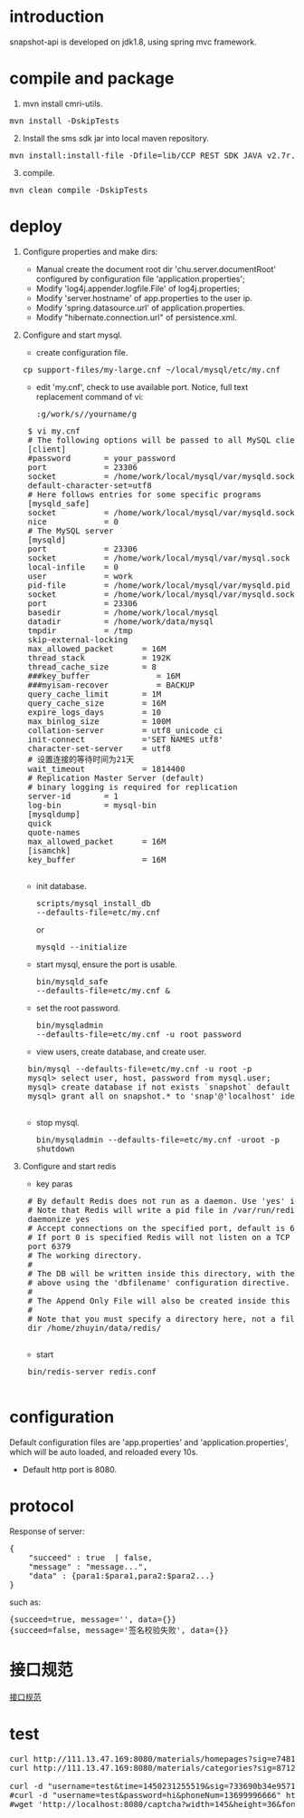 # introduction
snapshot-api is developed on jdk1.8, using spring mvc framework.

# compile and package

1. mvn install cmri-utils.
<pre>mvn install -DskipTests</pre>
2. Install the sms sdk jar into local maven repository.
<pre>mvn install:install-file -Dfile=lib/CCP_REST_SDK_JAVA_v2.7r.jar -DgroupId=com-cloopen-rest -DartifactId=rest-sdk -Dversion=1.0.0 -Dpackaging=jar -DgeneratePom=true </pre>
3. compile.
<pre>mvn clean compile -DskipTests</pre>

# deploy

1. Configure properties and make dirs:
    * Manual create the document root dir 'chu.server.documentRoot' configured by configuration file 'application.properties';
    * Modify 'log4j.appender.logfile.File' of log4j.properties;
    * Modify 'server.hostname' of app.properties to the user ip.
    * Modify 'spring.datasource.url' of application.properties.
    * Modify "hibernate.connection.url" of persistence.xml.
1. Configure and start mysql.
    * create configuration file.
    <pre>cp support-files/my-large.cnf ~/local/mysql/etc/my.cnf</pre>
    * edit 'my.cnf', check to use available port. Notice, full text replacement command of vi:<pre>:g/work/s//yourname/g</pre>
        
    <pre>
    $ vi my.cnf         
    # The following options will be passed to all MySQL clients
    [client]
    #password       = your_password
    port            = 23306
    socket          = /home/work/local/mysql/var/mysqld.sock   
    default-character-set=utf8
    # Here follows entries for some specific programs
    [mysqld_safe]
    socket          = /home/work/local/mysql/var/mysqld.sock
    nice            = 0       
    # The MySQL server
    [mysqld]
    port            = 23306
    socket          = /home/work/local/mysql/var/mysql.sock
    local-infile    = 0
    user            = work
    pid-file        = /home/work/local/mysql/var/mysqld.pid
    socket          = /home/work/local/mysql/var/mysqld.sock
    port            = 23306
    basedir         = /home/work/local/mysql
    datadir         = /home/work/data/mysql
    tmpdir          = /tmp
    skip-external-locking
    max_allowed_packet      = 16M
    thread_stack            = 192K
    thread_cache_size       = 8
    ###key_buffer              = 16M
    ###myisam-recover          = BACKUP
    query_cache_limit       = 1M
    query_cache_size        = 16M
    expire_logs_days        = 10
    max_binlog_size         = 100M
    collation-server        = utf8_unicode_ci
    init-connect            ='SET NAMES utf8'
    character-set-server    = utf8
    # 设置连接的等待时间为21天
    wait_timeout            = 1814400
    # Replication Master Server (default)
    # binary logging is required for replication
    server-id       = 1
    log-bin         = mysql-bin
    [mysqldump]
    quick
    quote-names
    max_allowed_packet      = 16M
    [isamchk]
    key_buffer              = 16M
    </pre>
    * init database. <pre>scripts/mysql_install_db --defaults-file=etc/my.cnf</pre> or <pre>mysqld --initialize</pre>
    * start mysql, ensure the port is usable.<pre>bin/mysqld_safe  --defaults-file=etc/my.cnf &</pre>
    * set the root password. <pre>bin/mysqladmin --defaults-file=etc/my.cnf -u root password</pre>
    * view users, create database, and create user. 
    
    <pre>
    bin/mysql --defaults-file=etc/my.cnf -u root -p
    mysql> select user, host, password from mysql.user;
    mysql> create database if not exists `snapshot` default character set utf8;
    mysql> grant all on snapshot.* to 'snap'@'localhost' identified by 'snap_cm';
    </pre>
    * stop mysql. <pre>bin/mysqladmin --defaults-file=etc/my.cnf -uroot -p shutdown</pre>
1. Configure and start redis
    * key paras
    
    <pre>
    # By default Redis does not run as a daemon. Use 'yes' if you need it.
    # Note that Redis will write a pid file in /var/run/redis.pid when daemonized.
    daemonize yes
    # Accept connections on the specified port, default is 6379.
    # If port 0 is specified Redis will not listen on a TCP socket.
    port 6379
    # The working directory.
    #
    # The DB will be written inside this directory, with the filename specified
    # above using the 'dbfilename' configuration directive.
    #
    # The Append Only File will also be created inside this directory.
    #
    # Note that you must specify a directory here, not a file name.
    dir /home/zhuyin/data/redis/
    </pre>
    
    * start 
    <pre>
    bin/redis-server redis.conf
    </pre>

# configuration
Default configuration files are 'app.properties' and 'application.properties', which will be auto loaded, and reloaded every 10s.

* Default http port is 8080.

# protocol
Response of server:
<pre>
{
	"succeed" : true  | false,
	"message" : "message...",
	"data" : {para1:$para1,para2:$para2...}
}
</pre>
such as:
<pre>
{succeed=true, message='', data={}}
{succeed=false, message='签名校验失败', data={}}
</pre>

# 接口规范
[接口规范](./docs/interface_specification.md)

# test
<pre>
curl http://111.13.47.169:8080/materials/homepages?sig=e7481c3a91ac55e6b2e7c3b111a3aadb\&time=1450193196206\&username=test
curl http://111.13.47.169:8080/materials/categories?sig=87127b777f0ba7aabcc746d95e07e5ea\&time=1450193196206\&username=test

curl -d "username=test&time=1450231255519&sig=733690b34e95714079bf2874cf5fbd07" http://111.13.47.169:8080/user/login
#curl -d "username=test&password=hi&phoneNum=13699996666" http://localhost:8080/user/register
#wget 'http://localhost:8080/captcha?width=145&height=36&fontSize=22'
</pre>